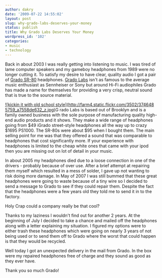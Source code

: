 ```yaml
---
author: dakry
date: '2009-07-22 14:55:02'
layout: post
slug: why-grado-labs-deserves-your-money
status: publish
title: Why Grado Labs Deserves Your Money
wordpress_id: '102'
categories:
- music
- technology
---
```


Back in about 2003 I was really getting into listening to music. I was tired
of lame computer speakers and my gameboy headphones from 1989 were no longer
cutting it. To satisfy my desire to have clear, quality audio I got a pair of
[Grado SR-80](http://gradolabs.com/product_pages/sr80.htm) headphones. [Grado
Labs](http://en.wikipedia.org/wiki/Grado_Labs) isn't as famous to the average
music enthusiast as Sennheiser or Sony but around Hi-Fi audiophiles Grado has
made a name for themselves for providing a very crisp, neutral sound that is
true to the source material.

  

[![kickin it with old school style](http://farm4.static.flickr.com/3502/374648
5759_a7558de632_z.jpg)](http://www.flickr.com/photos/7637913@N07/3746485759/)G
rado Labs is based out of Brooklyn and is a family owned business with the
sole purpose of manufacturing quality high-end audio products and it shows.
They make a wide range of headphones going from $49 iGrado street-style
headphones all the way up to crazy $1695 PS1000. The SR-80s were about $95
when I bought them. The main selling point for me was that they offered a
sound that was comparable to headphones that cost significantly more. If your
experience with headphones is limited to the cheap white ones that came with
your ipod then you are missing out on lot of detail in your music.

  

In about 2005 my headphones died due to a loose connection in one of the
drivers - probably because of over use. After a brief attempt at repairing
them myself which resulted in a mess of solder, I gave up not wanting to risk
doing more damage. In May of 2007 I was still bummed that these great
headphones were going to waste because of a tiny wire so I decided to send a
message to Grado to see if they could repair them. Despite the fact that the
headphones were a few years old they told me to send it in to the factory.

  

Holy Crap could a company really be that cool?

  

Thanks to my laziness I wouldn't find out for another 2 years. At the
beginning of July I decided to take a chance and mailed off the headphones
along with a letter explaining my situation. I figured my options were to
either trash these headphones which were going on nearly 3 years of not being
used or to send them off to Grado where the worst that could happen is that
they would be recycled.

Well today I got an unexpected delivery in the mail from Grado. In the box
were my repaired headphones free of charge and they sound as good as they ever
have.

Thank you so much Grado!

